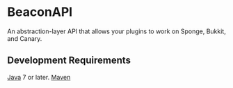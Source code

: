 # BeaconAPI
An abstraction-layer API that allows your plugins to work on Sponge, Bukkit, and Canary.

## Development Requirements
[Java](http://www.oracle.com/technetwork/java/javase/downloads/index.html) 7 or later.
[Maven](https://maven.apache.org/download.cgi)
